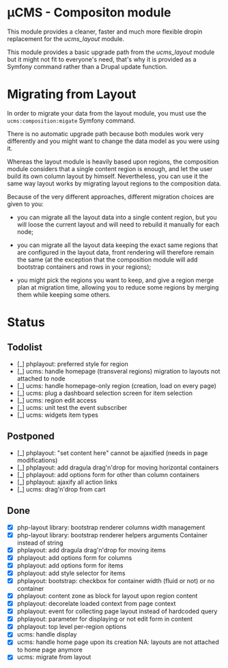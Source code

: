 # µCMS - Compositon module

This module provides a cleaner, faster and much more flexible dropin replacement
for the *ucms_layout* module.

This module provides a basic upgrade path from the *ucms_layout* module but it
might not fit to everyone's need, that's why it is provided as a Symfony command
rather than a Drupal update function.

# Migrating from Layout

In order to migrate your data from the layout module, you must use the
``ucms:composition:migate`` Symfony command.

There is no automatic upgrade path because both modules work very differently
and you might want to change the data model as you were using it.

Whereas the layout module is heavily based upon regions, the composition module
considers that a single content region is enough, and let the user build its own
column layout by himself. Nevertheless, you can use it the same way layout works
by migrating layout regions to the composition data.

Because of the very different approaches, different migration choices are given
to you:

 * you can migrate all the layout data into a single content region, but you
   will loose the current layout and will need to rebuild it manually for each
   node;

 * you can migrate all the layout data keeping the exact same regions that are
   configured in the layout data, front rendering will therefore remain the
   same (at the exception that the composition module will add bootstrap
   containers and rows in your regions);

 * you might pick the regions you want to keep, and give a region merge plan
   at migration time, allowing you to reduce some regions by merging them
   while keeping some others.

# Status

## Todolist

 * [_] phplayout: preferred style for region
 * [_] ucms: handle homepage (transveral regions) migration to layouts not attached to node
 * [_] ucms: handle homepage-only region (creation, load on every page)
 * [_] ucms: plug a dashboard selection screen for item selection
 * [_] ucms: region edit access
 * [_] ucms: unit test the event subscriber
 * [_] ucms: widgets item types

## Postponed

 * [_] phplayout: "set content here" cannot be ajaxified (needs in page modifications)
 * [_] phplayout: add dragula drag'n'drop for moving horizontal containers
 * [_] phplayout: add options form for other than column containers
 * [_] phplayout: ajaxify all action links
 * [_] ucms: drag'n'drop from cart

## Done

 * [x] php-layout library: bootstrap renderer columns width management
 * [x] php-layout library: bootstrap renderer helpers arguments Container instead of string
 * [x] phplayout: add dragula drag'n'drop for moving items
 * [x] phplayout: add options form for columns
 * [x] phplayout: add options form for items
 * [x] phplayout: add style selector for items
 * [x] phplayout: bootstrap: checkbox for container width (fluid or not) or no container
 * [x] phplayout: content zone as block for layout upon region content
 * [x] phplayout: decorelate loaded context from page context
 * [x] phplayout: event for collecting page layout instead of hardcoded query
 * [x] phplayout: parameter for displaying or not edit form in content
 * [x] phplayout: top level per-region options
 * [x] ucms: handle display
 * [x] ucms: handle home page upon its creation NA: layouts are not attached to home page anymore
 * [x] ucms: migrate from layout
